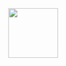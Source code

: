 <img src="https://pcsupport.lenovo.com/esv4/images/loading.gif" height="100" width="100" align="center" >
